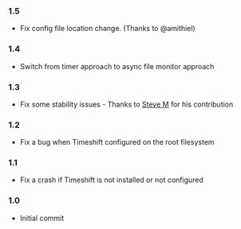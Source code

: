### 1.5

- Fix config file location change. (Thanks to @amithiel)

### 1.4

- Switch from timer approach to async file monitor approach

### 1.3

- Fix some stability issues - Thanks to [Steve M](https://github.com/smurphos) for his contribution

### 1.2

- Fix a bug when Timeshift configured on the root filesystem

### 1.1

- Fix a crash if Timeshift is not installed or not configured

### 1.0

- Initial commit
